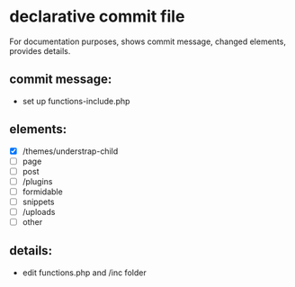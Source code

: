 # declarative commit file  

For documentation purposes, shows commit message, changed elements, provides details.

## commit message:

- set up functions-include.php

## elements:  

- [x] /themes/understrap-child
- [ ] page
- [ ] post
- [ ] /plugins
- [ ] formidable
- [ ] snippets
- [ ] /uploads
- [ ] other

## details:

- edit functions.php and /inc folder